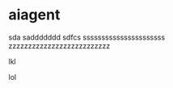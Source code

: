 # aiagent

sda
saddddddd
sdfcs  ssssssssssssssssssssss
zzzzzzzzzzzzzzzzzzzzzzzzzz



lkl







lol
